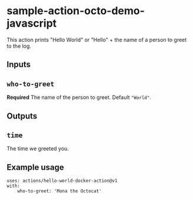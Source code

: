 # sample-action-octo-demo-javascript

This action prints "Hello World" or "Hello" + the name of a person to greet to the log.

## Inputs

## `who-to-greet`

**Required** The name of the person to greet. Default `"World"`.

## Outputs

## `time`

The time we greeted you.

## Example usage

```
uses: actions/hello-world-docker-action@v1
with:
    who-to-greet: 'Mona the Octocat'

```